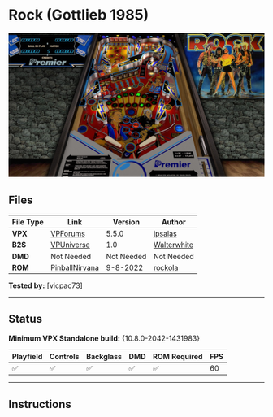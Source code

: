 # Rock (Gottlieb 1985)

![Table Preview](../../images/vpx-rock-preview.jpg)

## Files
| File Type | Link | Version | Author | 
|-----------|--------|----------|--------------|
| **VPX** | [VPForums](https://www.vpforums.org/index.php?app=downloads&showfile=13149) | 5.5.0 | [jpsalas](https://www.vpforums.org/index.php?showuser=277) |
| **B2S** | [VPUniverse](https://vpuniverse.com/files/file/10987-rock-gottlieb-1985-b2s-with-full-dmd/) | 1.0 | [Walterwhite](https://vpuniverse.com/profile/17464-walterwhite/) |
| **DMD** | Not Needed | Not Needed | Not Needed |
| **ROM** | [PinballNirvana](https://pinballnirvana.com/forums/resources/rock.2246/) | 9-8-2022 | [rockola](https://pinballnirvana.com/forums/members/rock-ola.1/) |

**Tested by:** [vicpac73]

---

## Status 
**Minimum VPX Standalone build:** {10.8.0-2042-1431983}

| Playfield | Controls | Backglass | DMD | ROM Required | FPS | 
|-----------|----------|-----------|-----|--------------|-----|
| :white_check_mark: | :white_check_mark: | :white_check_mark: |  :white_check_mark: |  :white_check_mark: | 60 |

---

## Instructions


